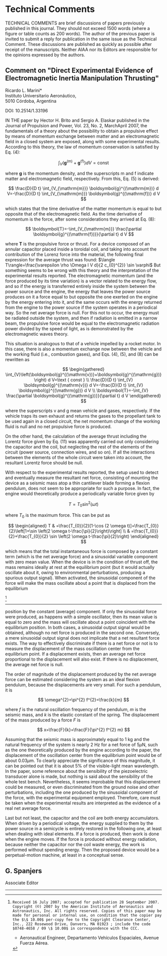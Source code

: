 # Technical Comments 

TECHNICAL COMMENTS are brief discussions of papers previously published in this journal. They should not exceed 1500 words (where a figure or table counts as 200 words). The author of the previous paper is invited to submit a reply for publication in the same issue as the Technical Comment. These discussions are published as quickly as possible after receipt of the manuscripts. Neither AIAA nor its Editors are responsible for the opinions expressed by the authors.

## Comment on "Direct Experimental Evidence of Electromagnetic Inertia Manipulation Thrusting"

Ricardo L. Marini*<br>Instituto Universitario Aeronáutico,<br>5010 Córdoba, Argentina

DOI: 10.2514/1.33196

IN THE paper by Hector H. Brito and Sergio A. Elaskar published in the Journal of Propulsion and Power, Vol. 23, No. 2, MarchApril 2007, the fundamentals of a theory about the possibility to obtain a propulsive effect by means of momentum exchange between matter and an electromagnetic field in a closed system are exposed, along with some experimental results. According to this theory, the law of momentum conservation is satisfied by Eq. (4):

$$
\int_{V}\left(\boldsymbol{g}^{(\mathrm{m})}+\boldsymbol{g}^{(\mathrm{f})}\right) d V=\mathrm{const}
$$

where $\boldsymbol{g}$ is the momentum density, and the superscripts m and f indicate matter and electromagnetic field, respectively. From this, Eq. (5) is derived:

$$
\frac{D}{D t} \int_{V_{\mathrm{m}}} \boldsymbol{g}^{(\mathrm{m})} d V=-\frac{D}{D t} \int_{V_{\mathrm{m}}} \boldsymbol{g}^{(\mathrm{f})} d V
$$

which states that the time derivative of the matter momentum is equal to but opposite that of the electromagnetic field. As the time derivative of momentum is the force, after some considerations they arrived at Eq. (8):

$$
\boldsymbol{T}=-\int_{V_{\mathrm{m}}} \frac{\partial \boldsymbol{g}^{(\mathrm{f})}}{\partial t} d V
$$

where $\boldsymbol{T}$ is the propulsive force or thrust. For a device composed of an annular capacitor placed inside a toroidal coil, and taking into account the contribution of the Lorenz force into the material, the following final expression for the average thrust was found:
$\langle T\rangle=\frac{\varepsilon \rho \Omega I V d}{2 c_{0}^{2}} \sin \varphi$
But something seems to be wrong with this theory and the interpretation of the experimental results reported. The electromagnetic momentum (and the force produced by its time variation) is a vector related to the energy flow, and so if the energy is transferred entirely inside the system between the power source and the engine, the energy that leaves the power source produces on it a force equal to but opposite the one exerted on the engine by the energy entering into it, and the same occurs with the energy returned from the engine to the power source if the system operates in a periodical way. So the net average force is null. For this not to occur, the energy must be radiated outside the system, and then if radiation is emitted in a narrow beam, the propulsive force would be equal to the electromagnetic radiation power divided by the speed of light, as is demonstrated by the electromagnetic waves theory.

This situation is analogous to that of a vehicle impelled by a rocket motor. In this case, there is also a momentum exchange now between the vehicle and the working fluid (i.e., combustion gases), and Eqs. (4), (5), and (8) can be rewritten as

$$
\begin{gathered}
\int_{V}\left(\boldsymbol{g}^{(\mathrm{v})}+\boldsymbol{g}^{(\mathrm{g})}\right) d V=\text { const } \\
\frac{D}{D t} \int_{V} \boldsymbol{g}^{(\mathrm{v})} d V=-\frac{D}{D t} \int_{V} \boldsymbol{g}^{(\mathrm{g})} d V \\
\boldsymbol{T}=-\int_{V} \frac{\partial \boldsymbol{g}^{(\mathrm{g})}}{\partial t} d V
\end{gathered}
$$

where the superscripts v and g mean vehicle and gases, respectively. If the vehicle traps its own exhaust and returns the gases to the propellant tank to be used again in a closed circuit, the net momentum change of the working fluid is null and no net propulsive force is produced.

On the other hand, the calculation of the average thrust including the Lorentz force given by Eq. (11) was apparently carried out only considering the capacitor and the coil, but neglecting the rest of the elements of the circuit (power source, connection wires, and so on). If all the interactions between the elements of the whole circuit were taken into account, the resultant Lorentz force should be null.

With respect to the experimental results reported, the setup used to detect and eventually measure the resultant net force, consisting of mounting the device as a seismic mass atop a thin cantilever blade forming a flexion pendulum, does not seem to be appropriate for such a purpose. In fact, the engine would theoretically produce a periodically variable force given by

$$
T=T_{0} \sin ^{2}(\omega t)
$$

where $T_{0}$ is the maximum force. This can be put as

$$
\begin{aligned}
T & =\frac{T_{0}}{2}[1-\cos (2 \omega t)]=\frac{T_{0}}{2}\left[1+\sin \left(2 \omega t-\frac{\pi}{2}\right)\right] \\
& =\frac{T_{0}}{2}+\frac{T_{0}}{2} \sin \left(2 \omega t-\frac{\pi}{2}\right)
\end{aligned}
$$

which means that the total instantaneous force is composed by a constant term (which is the net average force) and a sinusoidal variable component with zero mean value. When the device is in the condition of thrust off, the mass remains ideally at rest at the equilibrium point (but it would actually oscillate about it, owing to environmental perturbations, producing a spurious output signal). When activated, the sinusoidal component of the force will make the mass oscillate about a point that is displaced from the equilibrium

[^0]
[^0]:    Received 16 July 2007; accepted for publication 28 September 2007. Copyright (©) 2007 by the American Institute of Aeronautics and Astronautics, Inc. All rights reserved. Copies of this paper may be made for personal or internal use, on condition that the copier pay the $\$ 10.00$ per-copy fee to the Copyright Clearance Center, Inc., 222 Rosewood Drive, Danvers, MA 01923 ; include the code $0748-4658 / 09 \$ 10.00$ in correspondence with the CCC.

    * Aeronautical Engineer, Departamento Vehículos Espaciales, Avenue Fuerza Aérea.




---

position by the constant (average) component. If only the sinusoidal force were produced, as happens with a simple oscillator, then its mean value is equal to zero and the mass will oscillate about a point coincident with the equilibrium position. In both cases, a sinusoidal output signal would be obtained, although no net force is produced in the second one. Conversely, a mere sinusoidal output signal does not implicate that a net resultant force exists. The way to effectively discriminate if there is a net force or not is to measure the displacement of the mass oscillation center from the equilibrium point. If a displacement exists, then an average net force proportional to the displacement will also exist. If there is no displacement, the average net force is null.

The order of magnitude of the displacement produced by the net average force can be estimated considering the system as an ideal flexion pendulum, because the displacements are very small. For such a pendulum, it is

$$
\omega^{2}=\pi^{2} f^{2}=\frac{k}{m}
$$

where $f$ is the natural oscillation frequency of the pendulum, $m$ is the seismic mass, and $k$ is the elastic constant of the spring. The displacement of the mass produced by a force $F$ is

$$
x=\frac{F}{k}=\frac{F}{\pi^{2} f^{2} m}
$$

Assuming that the seismic mass is approximately equal to 1 kg and the natural frequency of the system is nearly 2 Hz for a net force of $5 \mu \mathrm{N}$, such as the one theoretically produced by the engine according to the paper, the displacement of the oscillation center from the equilibrium point would be of about $0.03 \mu \mathrm{m}$. To clearly appreciate the significance of this magnitude, it can be pointed out that it is about $5 \%$ of the visible-light mean wavelength. In the paper, some reference about the sensibility of the piezoelectric transducer alone is made, but nothing is said about the sensibility of the whole test bench. Nevertheless, it seems improbable that this displacement could be measured, or even discriminated from the ground noise and other perturbations, including the one produced by the sinusoidal component of the force, with the experimental equipment employed. Therefore, care must be taken when the experimental results are interpreted as the evidence of a real net average force.

Last but not least, the capacitor and the coil are both energy accumulators. When driven by a periodical voltage, the energy supplied to them by the power source in a semicycle is entirely restored in the following one, at least when dealing with ideal elements. If a force is produced, then work is done when the engine moves. If the force is produced without energy radiation, because neither the capacitor nor the coil waste energy, the work is performed without spending energy. Then the proposed device would be a perpetual-motion machine, at least in a conceptual sense.

## G. Spanjers

Associate Editor




---

